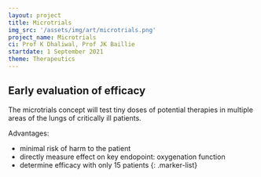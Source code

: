 ```yaml
---
layout: project
title: Microtrials
img_src: '/assets/img/art/microtrials.png'
project_name: Microtrials
ci: Prof K Dhaliwal, Prof JK Baillie
startdate: 1 September 2021
theme: Therapeutics
---
```


## Early evaluation of efficacy

The microtrials concept will test tiny doses of potential therapies in multiple areas of the lungs of critically ill patients. 

Advantages:

- minimal risk of harm to the patient
- directly measure effect on key endopoint: oxygenation function
- determine efficacy with only 15 patients
{: .marker-list}

